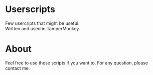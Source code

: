 # Userscripts

Few usercripts that might be useful. <br>
Written and used in TamperMonkey.


# About

Feel free to use these scripts if you want to.
For any question, please contact me.